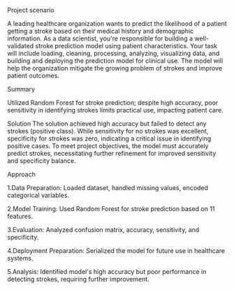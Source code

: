 Project scenario

A leading healthcare organization wants to predict the likelihood of a patient getting a stroke based on their medical history and demographic information. As a data scientist, you're responsible for building a well-validated stroke prediction model using patient characteristics. Your task will include loading, cleaning, processing, analyzing, visualizing data, and building and deploying the prediction model for clinical use. The model will help the organization mitigate the growing problem of strokes and improve patient outcomes.

Summary

Utilized Random Forest for stroke prediction; despite high accuracy, poor sensitivity in identifying strokes limits practical use, impacting patient care.


Solution
The solution achieved high accuracy but failed to detect any strokes (positive class). While sensitivity for no strokes was excellent, specificity for strokes was zero, indicating a critical issue in identifying positive cases. To meet project objectives, the model must accurately predict strokes, necessitating further refinement for improved sensitivity and specificity balance.


Approach

1.Data Preparation: Loaded dataset, handled missing values, encoded categorical variables.

2.Model Training: Used Random Forest for stroke prediction based on 11 features.

3.Evaluation: Analyzed confusion matrix, accuracy, sensitivity, and specificity.

4.Deployment Preparation: Serialized the model for future use in healthcare systems.

5.Analysis: Identified model's high accuracy but poor performance in detecting strokes, requiring further improvement.
